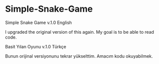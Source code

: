 # Simple-Snake-Game

Simple Snake Game v.1.0 English

I upgraded the original version of this again. My goal is to be able to read code.

Basit Yılan Oyunu v.1.0 Türkçe

Bunun orijinal versiyonunu tekrar yükselttim. Amacım kodu okuyabilmek.

